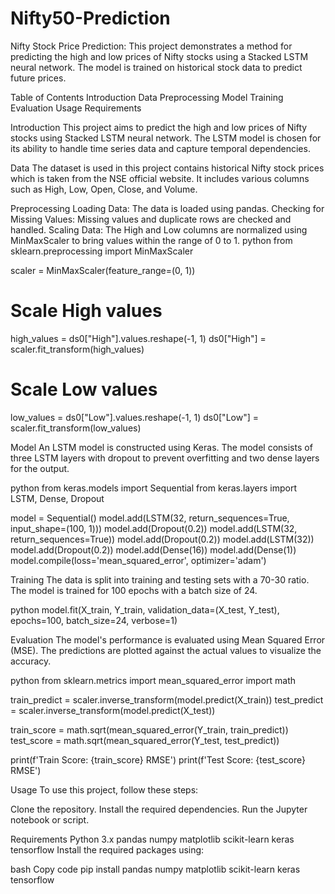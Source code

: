 # Nifty50-Prediction

Nifty Stock Price Prediction:
This project demonstrates a method for predicting the high and low prices of Nifty stocks using a Stacked LSTM neural network. The model is trained on historical stock data to predict future prices. 

Table of Contents
Introduction
Data
Preprocessing
Model
Training
Evaluation
Usage
Requirements

Introduction
This project aims to predict the high and low prices of Nifty stocks using Stacked LSTM neural network. The LSTM model is chosen for its ability to handle time series data and capture temporal dependencies.

Data
The dataset is used in this project contains historical Nifty stock prices which is taken from the NSE official website. It includes various columns such as High, Low, Open, Close, and Volume.

Preprocessing
Loading Data: The data is loaded using pandas.
Checking for Missing Values: Missing values and duplicate rows are checked and handled.
Scaling Data: The High and Low columns are normalized using MinMaxScaler to bring values within the range of 0 to 1.
python
from sklearn.preprocessing import MinMaxScaler

scaler = MinMaxScaler(feature_range=(0, 1))

# Scale High values
high_values = ds0["High"].values.reshape(-1, 1)
ds0["High"] = scaler.fit_transform(high_values)

# Scale Low values
low_values = ds0["Low"].values.reshape(-1, 1)
ds0["Low"] = scaler.fit_transform(low_values)

Model
An LSTM model is constructed using Keras. The model consists of three LSTM layers with dropout to prevent overfitting and two dense layers for the output.

python
from keras.models import Sequential
from keras.layers import LSTM, Dense, Dropout

model = Sequential()
model.add(LSTM(32, return_sequences=True, input_shape=(100, 1)))
model.add(Dropout(0.2))
model.add(LSTM(32, return_sequences=True))
model.add(Dropout(0.2))
model.add(LSTM(32))
model.add(Dropout(0.2))
model.add(Dense(16))
model.add(Dense(1))
model.compile(loss='mean_squared_error', optimizer='adam')

Training
The data is split into training and testing sets with a 70-30 ratio. The model is trained for 100 epochs with a batch size of 24.

python
model.fit(X_train, Y_train, validation_data=(X_test, Y_test), epochs=100, batch_size=24, verbose=1)

Evaluation
The model's performance is evaluated using Mean Squared Error (MSE). The predictions are plotted against the actual values to visualize the accuracy.

python
from sklearn.metrics import mean_squared_error
import math

train_predict = scaler.inverse_transform(model.predict(X_train))
test_predict = scaler.inverse_transform(model.predict(X_test))

train_score = math.sqrt(mean_squared_error(Y_train, train_predict))
test_score = math.sqrt(mean_squared_error(Y_test, test_predict))

print(f'Train Score: {train_score} RMSE')
print(f'Test Score: {test_score} RMSE')

Usage
To use this project, follow these steps:

Clone the repository.
Install the required dependencies.
Run the Jupyter notebook or script.

Requirements
Python 3.x
pandas
numpy
matplotlib
scikit-learn
keras
tensorflow
Install the required packages using:

bash
Copy code
pip install pandas numpy matplotlib scikit-learn keras tensorflow
